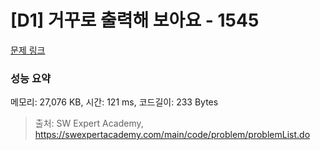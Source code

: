 # [D1] 거꾸로 출력해 보아요 - 1545 

[문제 링크](https://swexpertacademy.com/main/code/problem/problemDetail.do?contestProbId=AV2gbY0qAAQBBAS0) 

### 성능 요약

메모리: 27,076 KB, 시간: 121 ms, 코드길이: 233 Bytes



> 출처: SW Expert Academy, https://swexpertacademy.com/main/code/problem/problemList.do